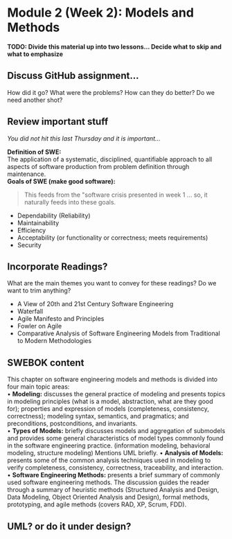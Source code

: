 # Module 2 (Week 2): Models and Methods
**TODO: Divide this material up into two lessons... Decide what to skip and what to emphasize**

## Discuss GitHub assignment...
How did it go? What were the problems? How can they do better? Do we need another shot?  
## Review important stuff
*You did not hit this last Thursday and it is important...*  

**Definition of SWE:**  
The application of a systematic, disciplined, quantifiable approach to all aspects of software production from problem definition through maintenance.  
**Goals of SWE (make good software):**  
 > This feeds from the "software crisis presented in week 1 ... so, it naturally feeds into these goals.
 
- Dependability (Reliability)  
- Maintainability
- Efficiency
- Acceptability (or functionality or correctness; meets requirements)
- Security

## Incorporate Readings?
What are the main themes you want to convey for these readings? Do we want to trim anything?
- A View of 20th and 21st Century Software Engineering
- Waterfall
- Agile Manifesto and Principles
- Fowler on Agile
- Comparative Analysis of Software Engineering Models  from Traditional to Modern Methodologies

## SWEBOK content
This chapter on software engineering models and
methods is divided into four main topic areas:  
• **Modeling:** discusses the general practice
of modeling and presents topics in modeling
principles (what is a model, abstraction, what are they good for); properties and expression of
models (completeness, consistency, correctness); modeling syntax, semantics, and
pragmatics; and preconditions, postconditions,
and invariants.  
• **Types of Models:** briefly discusses models
and aggregation of submodels and provides
some general characteristics of model types
commonly found in the software engineering
practice. (information modeling, behavioral modeling, structure modeling)  Mentions UML briefly.
• **Analysis of Models:** presents some of the
common analysis techniques used in modeling
to verify completeness, consistency, correctness,
traceability, and interaction.  
• **Software Engineering Methods:** presents a
brief summary of commonly used software
engineering methods. The discussion guides
the reader through a summary of heuristic
methods (Structured Analysis and Design, Data Modeling, Object Oriented Analysis and Design), formal methods, prototyping, and
agile methods (covers RAD, XP, Scrum, FDD).  

## UML? or do it under design?

